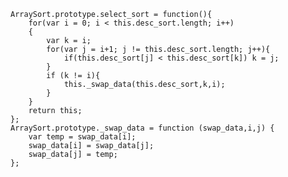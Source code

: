     ArraySort.prototype.select_sort = function(){
        for(var i = 0; i < this.desc_sort.length; i++)
        {
            var k = i;
            for(var j = i+1; j != this.desc_sort.length; j++){
                if(this.desc_sort[j] < this.desc_sort[k]) k = j;
            }
            if (k != i){
                this._swap_data(this.desc_sort,k,i);
            }
        }
        return this;
    };
    ArraySort.prototype._swap_data = function (swap_data,i,j) {
        var temp = swap_data[i];
        swap_data[i] = swap_data[j];
        swap_data[j] = temp;
    };